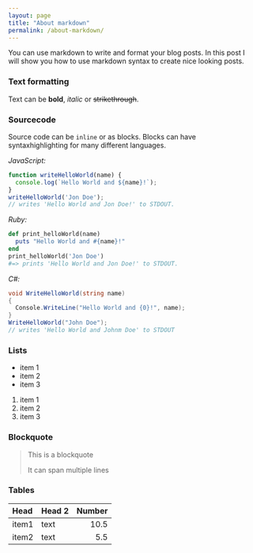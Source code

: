 ```yaml
---
layout: page
title: "About markdown"
permalink: /about-markdown/
---
```


You can use markdown to write and format your blog posts. In this post I will show you how to use markdown syntax to create nice looking posts.

### Text formatting

Text can be **bold**, _italic_ or ~~strikethrough~~.

### Sourcecode

Source code can be `inline` or as blocks. Blocks can have syntaxhighlighting for many different languages.

_JavaScript:_

```js
function writeHelloWorld(name) {
  console.log(`Hello World and ${name}!`);
}
writeHelloWorld('Jon Doe');
// writes 'Hello World and Jon Doe!' to STDOUT.
```

_Ruby:_

```ruby
def print_helloWorld(name)
  puts "Hello World and #{name}!"
end
print_helloWorld('Jon Doe')
#=> prints 'Hello World and Jon Doe!' to STDOUT.
```

_C#:_

```csharp
void WriteHelloWorld(string name)
{
  Console.WriteLine("Hello World and {0}!", name);
}
WriteHelloWorld("John Doe");
// writes 'Hello World and Johnm Doe' to STDOUT
```

### Lists

* item 1
* item 2
* item 3

1. item 1
2. item 2
3. item 3

### Blockquote

> This is a blockquote
>
> It can span multiple lines

### Tables

| Head   | Head 2 | Number |
|:-------|:-------|-------:|
|item1   | text   |    10.5|
|item2   | text   |     5.5|
